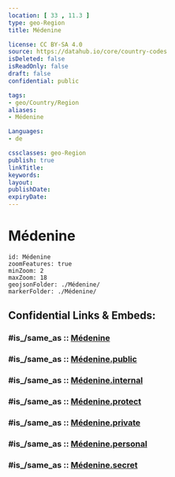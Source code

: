 ```yaml
---
location: [ 33 , 11.3 ] 
type: geo-Region
title: Médenine

license: CC BY-SA 4.0
source: https://datahub.io/core/country-codes
isDeleted: false
isReadOnly: false
draft: false
confidential: public

tags:
- geo/Country/Region
aliases:
- Médenine

Languages:
- de

cssclasses: geo-Region
publish: true
linkTitle: 
keywords: 
layout: 
publishDate: 
expiryDate: 
---
```


# Médenine

```leaflet
id: Médenine
zoomFeatures: true 
minZoom: 2 
maxZoom: 18
geojsonFolder: ./Médenine/
markerFolder: ./Médenine/
```


## Confidential Links & Embeds: 

### #is_/same_as :: [Médenine](/_Standards/Earth/Continent/Africa/Africa~North/Tunisia/governorates~Tunisia/Médenine.md) 

### #is_/same_as :: [Médenine.public](/_public/Earth/Continent/Africa/Africa~North/Tunisia/governorates~Tunisia/Médenine.public.md) 

### #is_/same_as :: [Médenine.internal](/_internal/Earth/Continent/Africa/Africa~North/Tunisia/governorates~Tunisia/Médenine.internal.md) 

### #is_/same_as :: [Médenine.protect](/_protect/Earth/Continent/Africa/Africa~North/Tunisia/governorates~Tunisia/Médenine.protect.md) 

### #is_/same_as :: [Médenine.private](/_private/Earth/Continent/Africa/Africa~North/Tunisia/governorates~Tunisia/Médenine.private.md) 

### #is_/same_as :: [Médenine.personal](/_personal/Earth/Continent/Africa/Africa~North/Tunisia/governorates~Tunisia/Médenine.personal.md) 

### #is_/same_as :: [Médenine.secret](/_secret/Earth/Continent/Africa/Africa~North/Tunisia/governorates~Tunisia/Médenine.secret.md)

